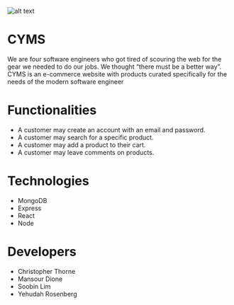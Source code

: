 ![alt text](https://github.com/soura934/CYMS/blob/main/frontend/src/assets/homepage.png)
# CYMS
We are four software engineers who got tired of scouring the web for the gear we needed to do our jobs. We thought “there must be a better way”. CYMS is an e-commerce website with products curated specifically for the needs of the modern software engineer

# Functionalities
- A customer may create an account with an email and password.
- A customer may search for a specific product.
- A customer may add a product to their cart.
- A customer may leave comments on products.  

# Technologies
- MongoDB
- Express
- React
- Node

# Developers
- Christopher Thorne
- Mansour Dione
- Soobin Lim
- Yehudah Rosenberg
